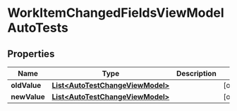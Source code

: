 

# WorkItemChangedFieldsViewModelAutoTests


## Properties

| Name | Type | Description | Notes |
|------------ | ------------- | ------------- | -------------|
|**oldValue** | [**List&lt;AutoTestChangeViewModel&gt;**](AutoTestChangeViewModel.md) |  |  [optional] |
|**newValue** | [**List&lt;AutoTestChangeViewModel&gt;**](AutoTestChangeViewModel.md) |  |  [optional] |



